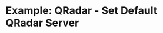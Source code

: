 <!--
    DO NOT MANUALLY EDIT THIS FILE
    THIS FILE IS AUTOMATICALLY GENERATED WITH resilient-circuits codegen
-->

# Example: QRadar - Set Default QRadar Server

